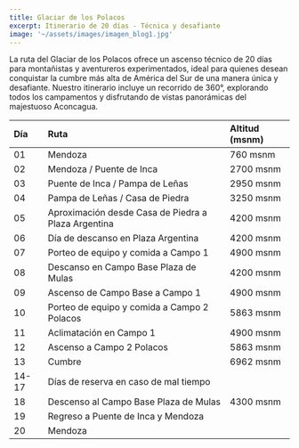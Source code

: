 ```yaml
---
title: Glaciar de los Polacos
excerpt: Itinerario de 20 días - Técnica y desafiante
image: '~/assets/images/imagen_blog1.jpg'
---
```


La ruta del Glaciar de los Polacos ofrece un ascenso técnico de 20 días para montañistas y aventureros experimentados, ideal para quienes desean conquistar la cumbre más alta de América del Sur de una manera única y desafiante. Nuestro itinerario incluye un recorrido de 360°, explorando todos los campamentos y disfrutando de vistas panorámicas del majestuoso Aconcagua.


| Día       | Ruta                                                    | Altitud (msnm)      |
| :-------- | :------------------------------------------------------ | :------------------ |
| 01    | Mendoza                                                 | 760 msnm            |
| 02    | Mendoza / Puente de Inca                                | 2700 msnm           |
| 03    | Puente de Inca / Pampa de Leñas                         | 2950 msnm           |
| 04    | Pampa de Leñas / Casa de Piedra                         | 3250 msnm           |
| 05    | Aproximación desde Casa de Piedra a Plaza Argentina     | 4200 msnm           |
| 06    | Día de descanso en Plaza Argentina                      | 4200 msnm           |
| 07    | Porteo de equipo y comida a Campo 1                     | 4900 msnm           |
| 08    | Descanso en Campo Base Plaza de Mulas                   | 4200 msnm           |
| 09    | Ascenso de Campo Base a Campo 1                         | 4900 msnm           |
| 10    | Porteo de equipo y comida a Campo 2 Polacos             | 5863 msnm           |
| 11    | Aclimatación en Campo 1                                 | 4900 msnm           |
| 12    | Ascenso a Campo 2 Polacos                               | 5863 msnm           |
| 13    | Cumbre                                                  | 6962 msnm           |
| 14-17 | Días de reserva en caso de mal tiempo                   |                     |
| 18    | Descenso al Campo Base Plaza de Mulas                   | 4300 msnm           |
| 19    | Regreso a Puente de Inca y Mendoza                      |                     |
| 20    | Mendoza                                                 |                     |




